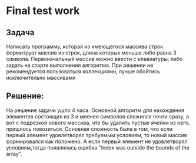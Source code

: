 # Final test work
## Задача
Написать программу, которая из имеющегося массива строк формитрует массив из строк, длина которых меньше либо равна 3 символа.
Первоначальный массив можно ввести с клавиатуры, либо задать на старте выполнения алгоритма. При решении не рекомендуется пользоваться коллекциями, лучше обойтись исключительно массивами
## Решение:
На решение задачи ушло 4 часа. 
Основной алгоритм для нахождения элементов состоящих из 3 и меенее символов сложился почти сразу, а вот с подрезкой нового массива, что бы удалить пустые ячейки из него, пришлось повозиться.
Основная сложность была в том, что если первый элемент удовлетворял требуемым условиям, то новый массив формировался как положено.
А если первый элемент не удовлетворял условиям,тогда появлялась ошибка "Index was outside the bounds of the array".
